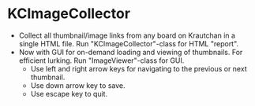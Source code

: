 KCImageCollector
================

- Collect all thumbnail/image links from any board on Krautchan in a single HTML file. Run "KCImageCollector"-class for HTML "report".
- Now with GUI for on-demand loading and viewing of thumbnails. For efficient lurking. Run "ImageViewer"-class for GUI.
    - Use left and right arrow keys for navigating to the previous or next thumbnail.
	- Use down arrow key to save.
	- Use escape key to quit.
